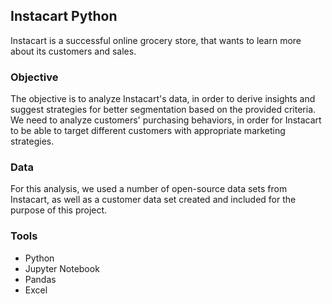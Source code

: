 ## Instacart Python

Instacart is a successful online grocery store, that wants to learn more about its customers and sales.

### Objective

The objective is to analyze Instacart's data, in order to derive insights and suggest strategies for better segmentation based on the provided criteria. We need to analyze customers' purchasing behaviors, in order for Instacart to be able to target different customers with appropriate marketing strategies.

### Data

For this analysis, we used a number of open-source data sets from Instacart, as well as a customer data set created and included for the purpose of this project.

### Tools

- Python
- Jupyter Notebook
- Pandas
- Excel
